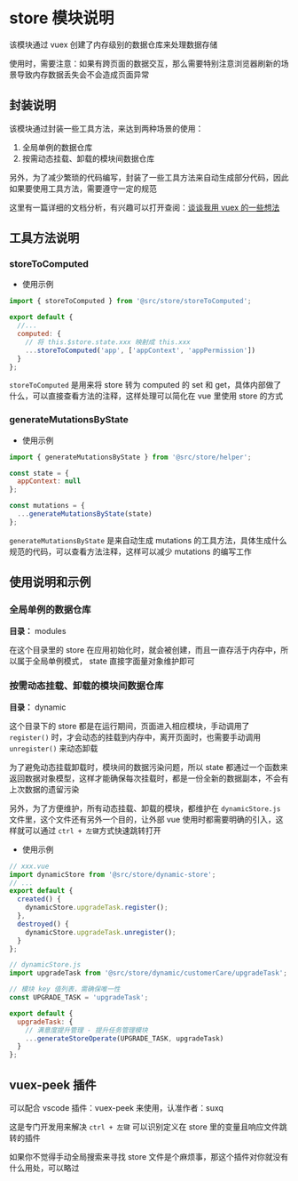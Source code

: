 # store 模块说明

该模块通过 vuex 创建了内存级别的数据仓库来处理数据存储

使用时，需要注意：如果有跨页面的数据交互，那么需要特别注意浏览器刷新的场景导致内存数据丢失会不会造成页面异常

## 封装说明

该模块通过封装一些工具方法，来达到两种场景的使用：

1. 全局单例的数据仓库
2. 按需动态挂载、卸载的模块间数据仓库

另外，为了减少繁琐的代码编写，封装了一些工具方法来自动生成部分代码，因此如果要使用工具方法，需要遵守一定的规范

这里有一篇详细的文档分析，有兴趣可以打开查阅：[谈谈我用 vuex 的一些想法](https://juejin.cn/post/6934569178519207949)

## 工具方法说明

### storeToComputed

- 使用示例

```javascript
import { storeToComputed } from '@src/store/storeToComputed';

export default {
  //...
  computed: {
    // 将 this.$store.state.xxx 映射成 this.xxx
    ...storeToComputed('app', ['appContext', 'appPermission'])
  }
};
```

`storeToComputed` 是用来将 store 转为 computed 的 set 和 get，具体内部做了什么，可以直接查看方法的注释，这样处理可以简化在 vue 里使用 store 的方式

### generateMutationsByState

- 使用示例

```javascript
import { generateMutationsByState } from '@src/store/helper';

const state = {
  appContext: null
};

const mutations = {
  ...generateMutationsByState(state)
};
```

`generateMutationsByState` 是来自动生成 mutations 的工具方法，具体生成什么规范的代码，可以查看方法注释，这样可以减少 mutations 的编写工作

## 使用说明和示例

### 全局单例的数据仓库

**目录：** modules

在这个目录里的 store 在应用初始化时，就会被创建，而且一直存活于内存中，所以属于全局单例模式， state 直接字面量对象维护即可

### 按需动态挂载、卸载的模块间数据仓库

**目录：** dynamic

这个目录下的 store 都是在运行期间，页面进入相应模块，手动调用了 `register()` 时，才会动态的挂载到内存中，离开页面时，也需要手动调用 `unregister()` 来动态卸载

为了避免动态挂载卸载时，模块间的数据污染问题，所以 state 都通过一个函数来返回数据对象模型，这样才能确保每次挂载时，都是一份全新的数据副本，不会有上次数据的遗留污染

另外，为了方便维护，所有动态挂载、卸载的模块，都维护在 `dynamicStore.js` 文件里，这个文件还有另外一个目的，让外部 vue 使用时都需要明确的引入，这样就可以通过 `ctrl + 左键`方式快速跳转打开

- 使用示例

```javascript
// xxx.vue
import dynamicStore from '@src/store/dynamic-store';
// ...
export default {
  created() {
    dynamicStore.upgradeTask.register();
  },
  destroyed() {
    dynamicStore.upgradeTask.unregister();
  }
};
```

```javascript
// dynamicStore.js
import upgradeTask from '@src/store/dynamic/customerCare/upgradeTask';

// 模块 key 值列表，需确保唯一性
const UPGRADE_TASK = 'upgradeTask';

export default {
  upgradeTask: {
    // 满意度提升管理 - 提升任务管理模块
    ...generateStoreOperate(UPGRADE_TASK, upgradeTask)
  }
};
```

## vuex-peek 插件

可以配合 vscode 插件：vuex-peek 来使用，认准作者：suxq

这是专门开发用来解决 `ctrl + 左键` 可以识别定义在 store 里的变量且响应文件跳转的插件

如果你不觉得手动全局搜索来寻找 store 文件是个麻烦事，那这个插件对你就没有什么用处，可以略过
